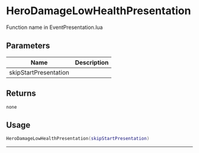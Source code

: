 # HeroDamageLowHealthPresentation

Function name in EventPresentation.lua

## Parameters

| Name                  | Description |
| --------------------- | ----------- |
| skipStartPresentation |             |

## Returns

`none`

## Usage

```lua
HeroDamageLowHealthPresentation(skipStartPresentation)
```

---
